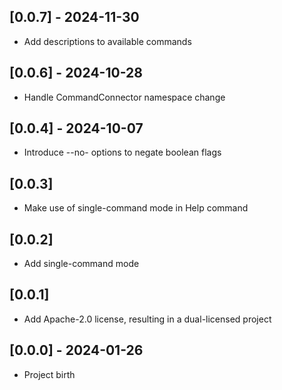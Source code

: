 ## [0.0.7] - 2024-11-30

* Add descriptions to available commands

## [0.0.6] - 2024-10-28

* Handle CommandConnector namespace change

## [0.0.4] - 2024-10-07

* Introduce --no- options to negate boolean flags

## [0.0.3]

* Make use of single-command mode in Help command

## [0.0.2]

* Add single-command mode

## [0.0.1]

* Add Apache-2.0 license, resulting in a dual-licensed project

## [0.0.0] - 2024-01-26

* Project birth
